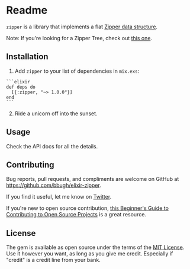 # Readme

`zipper` is a library that implements a flat [Zipper data structure](https://en.wikipedia.org/wiki/Zipper_\(data_structure\)).

Note: If you're looking for a Zipper Tree, check out [this one](https://github.com/Dkendal/zipper_tree).

## Installation

  1. Add `zipper` to your list of dependencies in `mix.exs`:

    ```elixir
    def deps do
      [{:zipper, "~> 1.0.0"}]
    end
    ```

  2. Ride a unicorn off into the sunset.

## Usage

Check the API docs for all the details.

## Contributing

Bug reports, pull requests, and compliments are welcome on GitHub at https://github.com/bbugh/elixir-zipper.

If you find it useful, let me know on [Twitter](https://twitter.com/brainbag).

If you're new to open source contribution, [this Beginner's Guide to Contributing to Open Source Projects](https://blog.newrelic.com/2014/05/05/open-source_gettingstarted/) is a great resource.

## License

The gem is available as open source under the terms of the [MIT License](http://opensource.org/licenses/MIT). Use it however you want, as long as you give me credit. Especially if "credit" is a credit line from your bank.
